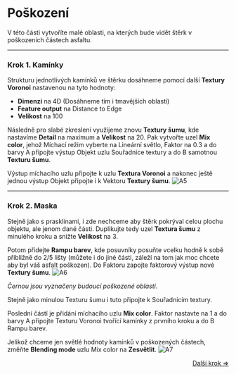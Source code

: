 # Poškození
V této části vytvoříte malé oblasti, na kterých bude vidět štěrk v poškozeních částech asfaltu.

---
### Krok 1. Kamínky
Strukturu jednotlivých kamínků ve štěrku dosáhneme pomocí další **Textury Voronoi** nastavenou na tyto hodnoty:
- **Dimenzi** na 4D (Dosáhneme tím i tmavějších oblastí)
- **Feature output** na Distance to Edge
- **Velikost** na 100

Následně pro slabé zkreslení využijeme znovu **Textury šumu**, kde nastavíme **Detail** na maximum a **Velikost** na 20. Pak vytvořte uzel **Mix color**, jehož Míchací režim vyberte na Lineární světlo, Faktor na 0.3 a do barvy A připojte výstup Objekt uzlu Souřadnice textury a do B samotnou **Texturu šumu**.

Výstup míchacího uzlu připojte k uzlu **Textura Voronoi** a nakonec ještě jednou výstup Objekt připojte i k Vektoru **Textury šumu**.
![A5](https://github.com/user-attachments/assets/56768842-a49c-409a-8277-b32edd9f7213)

---
### Krok 2. Maska
Stejně jako s prasklinami, i zde nechceme aby štěrk pokrýval celou plochu objektu, ale jenom dané části. Duplikujte tedy uzel **Textura šumu** z minulého kroku a snižte **Velikost** na 3.

Potom přidejte **Rampu barev**, kde posuvníky posuňte vcelku hodně k sobě přibližně do 2/5 lišty (můžete i do jiné části, záleží na tom jak moc chcete aby byl váš asfalt poškozen). Do Faktoru zapojte faktorový výstup nové **Textury šumu**.
![A6](https://github.com/user-attachments/assets/5c34ac53-41db-41a3-8a8c-a5bb44ee7dd2)

_Černou jsou vyznačeny budoucí poškozené oblasti._

Stejně jako minulou Texturu šumu i tuto připojte k Souřadnicím textury.

Poslední částí je přidání míchacího uzlu **Mix color**. Faktor nastavte na 1 a do barvy A připojte Texturu Voronoi tvořící kamínky z prvního kroku a do B Rampu barev.

Jelikož chceme jen světlé hodnoty kamínků v poškozených částech, změňte **Blending mode** uzlu Mix color na **Zesvětlit**.
![A7](https://github.com/user-attachments/assets/77ebcfa2-9af2-481b-b60d-b5878c7fab72)

<div align="right">
<a href="https://github.com/Milimar16/Blender-realisticke-povrchy/blob/main/Bump%20mapping%20a%20hrubost%20asfaltu.md">Další krok =></a>
 </div>
